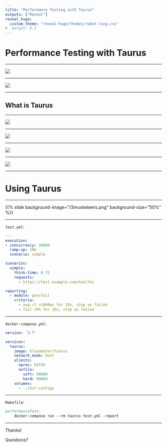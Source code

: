 ```yaml
---
title: "Performance Testing with Taurus"
outputs: ["Reveal"]
reveal_hugo:
  custom_theme: "reveal-hugo/themes/robot-lung.css"
#  margin: 0.2
---
```


# Performance Testing with Taurus

---

![](/taurus_interface.png)

---

![](/blazemeter_report.png)

---

## What is Taurus

---

[![](/taurus_website.png)](http://gettaurus.org/)

---

![](/taurus_github.png)

---

![](/taurus_dockerhub.png)

---

![](/taurus_documentation.png)

---

# Using Taurus

---

{{% slide background-image="/3musketeers.png" background-size="50%" %}}

---

`test.yml`:
```yaml
---
execution:
- concurrency: 20000
  ramp-up: 10m
  scenario: simple

scenarios:
  simple:
    think-time: 0.75
    requests:
      - https://test.example.com/healthz

reporting:
  - module: passfail
    criteria:
      - avg-rt >1000ms for 10s, stop as failed
      - fail >0% for 10s, stop as failed
```

---

`docker-compose.yml`:
```yaml
version: '3.7'

services:
  taurus:
    image: blazemeter/taurus
    network_mode: host
    ulimits:
      nproc: 65535
      nofile:
        soft: 90000
        hard: 90000
    volumes:
      - .:/bzt-configs
```

---

`Makefile`:
```Makefile
performanceTest:
    docker-compose run --rm taurus test.yml -report
```

---

Thanks!

Questions?

